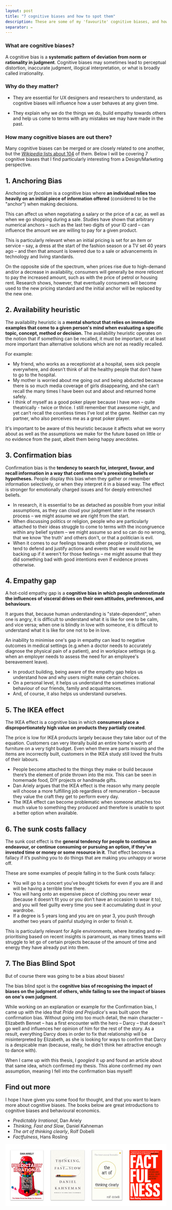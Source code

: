 ```yaml
---
layout: post
title: "7 cognitive biases and how to spot them"
description: These are some of my 'favourite' cognitive biases, and how they affect design interaction, rational choices and interpersonal relationships
separator: ✏️
---
```

### What are cognitive biases?

A cognitive bias is a **systematic pattern of deviation from norm or rationality in judgment**. Cognitive biases may sometimes lead to perceptual distortion, inaccurate judgment, illogical interpretation, or what is broadly called irrationality.

### Why do they matter?

- They are essential for UX designers and researchers to understand, as cognitive biases will influence how a user behaves at any given time.

- They explain why we do the things we do, build empathy towards others and help us come to terms with any mistakes we may have made in the past.

### How many cognitive biases are out there?

Many cognitive biases can be merged or are closely related to one another, but the <a href="https://en.wikipedia.org/wiki/List_of_cognitive_biases" target="_blank">_Wikipedia_ lists about 104</a> of them. Below I will be covering 7 cognitive biases that I find particularly interesting from a Design/Marketing perspective.

## 1. Anchoring Bias

Anchoring or _focalism_ is a cognitive bias where **an individual relies too heavily on an initial piece of information offered** (considered to be the "anchor") when making decisions.

This can affect us when negotiating a salary or the price of a car, as well as when we go shopping during a sale. Studies have shown that arbitrary numerical anchors – such as the last two digits of your ID card – can influence the amount we are willing to pay for a given product.

This is particularly relevant when an initial pricing is set for an item or service – say, a dress at the start of the fashion season or a TV set 40 years ago – and then that amount is lowered due to a sale or advancements in technology and living standards.

On the opposite side of the spectrum, when prices rise due to high-demand and/or a decrease in availability, consumers will generally be more reticent to pay the increased amount, such as with the price of petrol or housing rent. Research shows, however, that eventually consumers will become used to the new pricing standard and the initial anchor will be replaced by the new one.


## 2. Availability heuristic

The availability heuristic is a **mental shortcut that relies on immediate examples that come to a given person's mind when evaluating a specific topic, concept, method or decision.** The availability heuristic operates on the notion that if something can be recalled, it must be important, or at least more important than alternative solutions which are not as readily recalled.

For example:

- My friend, who works as a receptionist at a hospital, sees sick people everywhere, and doesn’t think of all the healthy people that don’t have to go to the hospital.
- My mother is worried about me going out and being abducted because there is so much media coverage of girls disappearing, and she can’t recall the many times I have been out and about and returned home safely.
- I think of myself as a good poker player because I have won – quite theatrically - twice or thrice. I still remember that awesome night, and yet can’t recall the countless times I’ve lost at the game. Neither can my partner, who also perceives me as a great poker player.

It's important to be aware of this heuristic because it affects what we worry about as well as the assumptions we make for the future based on little or no evidence from the past, albeit them being happy anecdotes.

## 3. Confirmation bias

Confirmation bias is the **tendency to search for, interpret, favour, and recall information in a way that confirms one's preexisting beliefs or hypotheses.** People display this bias when they gather or remember information selectively, or when they interpret it in a biased way. The effect is stronger for emotionally charged issues and for deeply entrenched beliefs.

- In research, it is essential to be as detached as possible from your initial assumptions, as they can cloud your judgment later in the research process – we might assume we are right from the start.
- When discussing politics or religion, people who are particularly attached to their ideas struggle to come to terms with the incongruence within any belief system – we might assume so and so can do no wrong, that we know 'the truth' and others don't, or that a politician is evil.
- When it comes to our feelings towards other people or institutions, we tend to defend and justify actions and events that we would not be backing up if it weren't for those feelings – me might assume that they did something bad with good intentions even if evidence proves otherwise.

## 4. Empathy gap

A hot-cold empathy gap is a **cognitive bias in which people underestimate the influences of visceral drives on their own attitudes, preferences, and behaviours**.

It argues that, because human understanding is "state-dependent", when one is angry, it is difficult to understand what it is like for one to be calm, and vice versa; when one is blindly in love with someone, it is difficult to understand what it is like for one not to be in love.

An inability to minimise one's gap in empathy can lead to negative outcomes in medical settings (e.g.when a doctor needs to accurately diagnose the physical pain of a patient), and in workplace settings (e.g. when an employer needs to assess the need for an employee's bereavement leave).


* In product building, being aware of the empathy gap helps us understand how and why users might make certain choices.
* On a personal level, it helps us understand the sometimes irrational behaviour of our friends, family and acquaintances.
* And, of course, it also helps us understand ourselves.

## 5. The IKEA effect

The IKEA effect is a cognitive bias in which **consumers place a disproportionately high value on products they partially created**.

The price is low for IKEA products largely because they take labor out of the equation. Customers can very literally build an entire home's worth of furniture on a very tight budget. Even when there are parts missing and the items are incorrectly built, customers in the IKEA study still loved the fruits of their labours.

- People become attached to the things they make or build because there’s the element of pride thrown into the mix. This can be seen in homemade food, DIY projects or handmade gifts.
- Dan Ariely argues that the IKEA effect is the reason why many people will choose a more fulfilling job regardless of remuneration – because they value the craft they get to perform every day.
- The IKEA effect can become problematic when someone attaches too much value to something they produced and therefore is unable to spot a better option when available.

## 6. The sunk costs fallacy

The sunk cost effect is the **general tendency for people to continue an endeavour, or continue consuming or pursuing an option, if they’ve invested time or money or some resource in it**. That effect becomes a fallacy if it’s pushing you to do things that are making you unhappy or worse off.

These are some examples of people falling in to the Sunk costs fallacy:

- You will go to a concert you’ve bought tickets for even if you are ill and will be having a terrible time there.
- You will hang onto an expensive piece of clothing you never wear (because it doesn’t fit you or you don’t have an occasion to wear it to), and you will feel guilty every time you see it accumulating dust in your wardrobe.
- If a degree is 5 years long and you are on year 3, you push through another two years of painful studying in order to finish it.

This is particularly relevant for Agile environments, where iterating and re-prioritising based on recent insights is paramount, as many times teams will struggle to let go of certain projects because of the amount of time and energy they have already put into them.

## 7. The Bias Blind Spot

But of course there was going to be a bias about biases!

The bias blind spot is the **cognitive bias of recognising the impact of biases on the judgment of others, while failing to see the impact of biases on one's own judgment**.

While working on an explanation or example for the Confirmation bias, I came up with the idea that _Pride and Prejudice_'s was built upon the confirmation bias. Without going into too much detail, the main character – Elizabeth Bennet – has a first encounter with the hero – Darcy – that doesn't go well and influences her opinion of him for the rest of the story. As a result, everything Darcy does in order to fix that relationship will be misinterpreted by Elizabeth, as she is looking for ways to confirm that Darcy is a despicable man (because, really, he didn't think her attractive enough to dance with).

When I came up with this thesis, I _googled_ it up and found an article about that same idea, which confirmed my thesis. This alone confirmed my own assumption, meaning I fell into the confirmation bias myself!

## Find out more

I hope I have given you some food for thought, and that you want to learn more about cognitive biases. The books below are great introductions to cognitive biases and behavioural economics.

- _Predictably Irrational_, Dan Ariely
- _Thinking, Fast and Slow_, Daniel Kahneman
- _The art of thinking clearly_, Rolf Dobelli
- _Factfulness_, Hans Rosling

![](images/blog/cognitive-biases/books-about-cognitive-biases.png)

